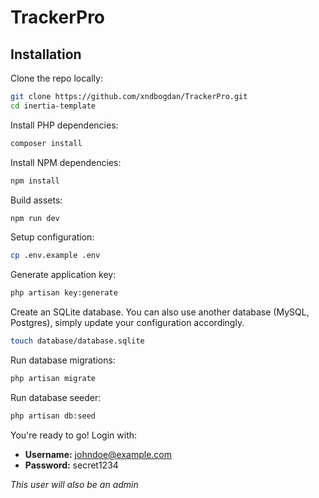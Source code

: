 # TrackerPro

## Installation

Clone the repo locally:

```sh
git clone https://github.com/xndbogdan/TrackerPro.git
cd inertia-template
```

Install PHP dependencies:

```sh
composer install
```

Install NPM dependencies:

```sh
npm install
```

Build assets:

```sh
npm run dev
```

Setup configuration:

```sh
cp .env.example .env
```

Generate application key:

```sh
php artisan key:generate
```

Create an SQLite database. You can also use another database (MySQL, Postgres), simply update your configuration accordingly.

```sh
touch database/database.sqlite
```

Run database migrations:

```sh
php artisan migrate
```

Run database seeder:

```sh
php artisan db:seed
```

You're ready to go! Login with:

- **Username:** johndoe@example.com
- **Password:** secret1234

*This user will also be an admin*

